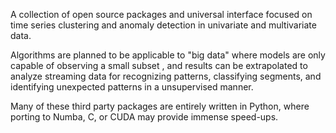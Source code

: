 A collection of open source packages and universal interface focused on time series clustering and anomaly detection in univariate and multivariate data.

Algorithms are planned to be applicable to "big data" where models are only capable of observing a small subset 
, and results can be extrapolated to analyze streaming data for recognizing patterns, classifying segments, and identifying unexpected patterns in a unsupervised manner. 

Many of these third party packages are entirely written in Python, where porting to Numba, C, or CUDA may provide immense speed-ups.